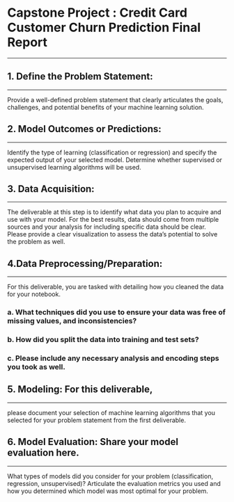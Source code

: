 # Capstone Project : Credit Card Customer Churn Prediction Final Report
------

## 1.	Define the Problem Statement:
------

 Provide a well-defined problem statement that clearly articulates the goals, challenges, and potential benefits of your machine learning solution.

## 2.	Model Outcomes or Predictions:
-----

Identify the type of learning (classification or regression) and specify the expected output of your selected model. Determine whether supervised or unsupervised learning algorithms will be used.

## 3.	Data Acquisition:
-----

The deliverable at this step is to identify what data you plan to acquire and use with your model. For the best results, data should come from multiple sources and your analysis for including specific data should be clear. Please provide a clear visualization to assess the data’s potential to solve the problem as well.

## 4.Data Preprocessing/Preparation:
----

For this deliverable, you are tasked with detailing how you cleaned the data for your notebook. 
### a.	What techniques did you use to ensure your data was free of missing values, and inconsistencies? 
### b.	How did you split the data into training and test sets?
### c.	Please include any necessary analysis and encoding steps you took as well.

## 5.	Modeling: For this deliverable, 
-----
please document your selection of machine learning algorithms that you selected for your problem statement from the first deliverable.

## 6.	Model Evaluation: Share your model evaluation here. 
-----
What types of models did you consider for your problem (classification, regression, unsupervised)?  Articulate the evaluation metrics you used and how you determined which model was most optimal for your problem.

